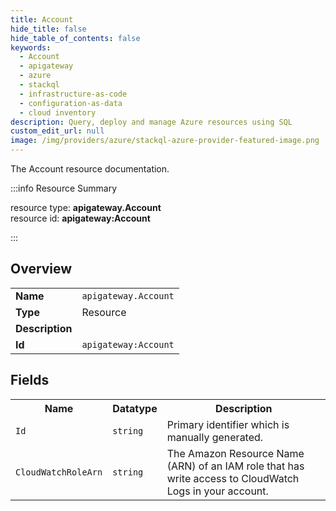 ```yaml
---
title: Account
hide_title: false
hide_table_of_contents: false
keywords:
  - Account
  - apigateway
  - azure
  - stackql
  - infrastructure-as-code
  - configuration-as-data
  - cloud inventory
description: Query, deploy and manage Azure resources using SQL
custom_edit_url: null
image: /img/providers/azure/stackql-azure-provider-featured-image.png
---
```

The Account resource documentation.

:::info Resource Summary

<div class="row">
<div class="providerDocColumn">
<span>resource type:&nbsp;<b>apigateway.Account</b></span><br />
<span>resource id:&nbsp;<b>apigateway:Account</b></span><br />
</div>
</div>

:::

## Overview
<table><tbody>
<tr><td><b>Name</b></td><td><code>apigateway.Account</code></td></tr>
<tr><td><b>Type</b></td><td>Resource</td></tr>
<tr><td><b>Description</b></td><td></td></tr>
<tr><td><b>Id</b></td><td><code>apigateway:Account</code></td></tr>
</tbody></table>

## Fields
<table><tbody>
<tr><th>Name</th><th>Datatype</th><th>Description</th></tr>
<tr><td><code>Id</code></td><td><code>string</code></td><td>Primary identifier which is manually generated.</td></tr><tr><td><code>CloudWatchRoleArn</code></td><td><code>string</code></td><td>The Amazon Resource Name (ARN) of an IAM role that has write access to CloudWatch Logs in your account.</td></tr>
</tbody></table>